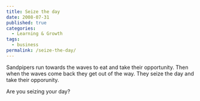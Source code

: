```yaml
---
title: Seize the day
date: 2008-07-31
published: true
categories:
  - Learning & Growth
tags:
  - business
permalink: /seize-the-day/
---
```

Sandpipers run towards the waves to eat and take their opportunity. Then when the waves come back they get out of the way. They seize the day and take their opporunity.

Are you seizing your day?
